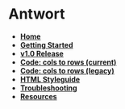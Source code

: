 # Antwort 

  - **[Home](https://github.com/InterNations/antwort/wiki/)**
  - **[Getting Started](https://github.com/InterNations/antwort/wiki/Getting-Started)**
  - **[v1.0 Release](https://github.com/InterNations/antwort/wiki/Version-1.0-Changes)**
  - **[Code: cols to rows (current)](https://github.com/InterNations/antwort/wiki/Columns-to-Rows-(Version-1.0))**
  - **[Code: cols to rows (legacy)](https://github.com/InterNations/antwort/wiki/Columns-to-Rows-(legacy))**
  - **[HTML Styleguide](https://github.com/InterNations/antwort/wiki/HTML-Styleguide-for-Email)**
  - **[Troubleshooting](https://github.com/InterNations/antwort/wiki/Troubleshooting)**
  - **[Resources](https://github.com/InterNations/antwort/wiki/Resources)**
  
